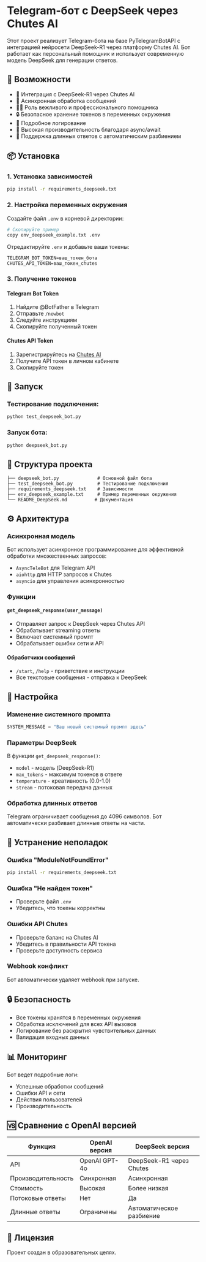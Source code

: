 # Telegram-бот с DeepSeek через Chutes AI

Этот проект реализует Telegram-бота на базе PyTelegramBotAPI с интеграцией нейросети DeepSeek-R1 через платформу Chutes AI. Бот работает как персональный помощник и использует современную модель DeepSeek для генерации ответов.

## 🎯 Возможности

- 🤖 Интеграция с DeepSeek-R1 через Chutes AI
- 💬 Асинхронная обработка сообщений
- 👨‍💼 Роль вежливого и профессионального помощника  
- 🔒 Безопасное хранение токенов в переменных окружения
- 📝 Подробное логирование
- 🚀 Высокая производительность благодаря async/await
- 📱 Поддержка длинных ответов с автоматическим разбиением

## 📦 Установка

### 1. Установка зависимостей
```bash
pip install -r requirements_deepseek.txt
```

### 2. Настройка переменных окружения

Создайте файл `.env` в корневой директории:
```bash
# Скопируйте пример
copy env_deepseek_example.txt .env
```

Отредактируйте `.env` и добавьте ваши токены:
```env
TELEGRAM_BOT_TOKEN=ваш_токен_бота
CHUTES_API_TOKEN=ваш_токен_chutes
```

### 3. Получение токенов

#### Telegram Bot Token
1. Найдите @BotFather в Telegram
2. Отправьте `/newbot`
3. Следуйте инструкциям
4. Скопируйте полученный токен

#### Chutes API Token
1. Зарегистрируйтесь на [Chutes AI](https://chutes.ai/)
2. Получите API токен в личном кабинете
3. Скопируйте токен

## 🚀 Запуск

### Тестирование подключения:
```bash
python test_deepseek_bot.py
```

### Запуск бота:
```bash
python deepseek_bot.py
```

## 📁 Структура проекта

```
├── deepseek_bot.py              # Основной файл бота
├── test_deepseek_bot.py         # Тестирование подключения
├── requirements_deepseek.txt    # Зависимости
├── env_deepseek_example.txt     # Пример переменных окружения
└── README_DeepSeek.md          # Документация
```

## ⚙️ Архитектура

### Асинхронная модель
Бот использует асинхронное программирование для эффективной обработки множественных запросов:
- `AsyncTeleBot` для Telegram API
- `aiohttp` для HTTP запросов к Chutes
- `asyncio` для управления асинхронностью

### Функции

#### `get_deepseek_response(user_message)`
- Отправляет запрос к DeepSeek через Chutes API
- Обрабатывает streaming ответы
- Включает системный промпт
- Обрабатывает ошибки сети и API

#### Обработчики сообщений
- `/start`, `/help` - приветствие и инструкции
- Все текстовые сообщения - отправка к DeepSeek

## 🔧 Настройка

### Изменение системного промпта
```python
SYSTEM_MESSAGE = "Ваш новый системный промпт здесь"
```

### Параметры DeepSeek
В функции `get_deepseek_response()`:
- `model` - модель (DeepSeek-R1)
- `max_tokens` - максимум токенов в ответе
- `temperature` - креативность (0.0-1.0)
- `stream` - потоковая передача данных

### Обработка длинных ответов
Telegram ограничивает сообщения до 4096 символов. Бот автоматически разбивает длинные ответы на части.

## 🐛 Устранение неполадок

### Ошибка "ModuleNotFoundError"
```bash
pip install -r requirements_deepseek.txt
```

### Ошибка "Не найден токен"
- Проверьте файл `.env`
- Убедитесь, что токены корректны

### Ошибки API Chutes
- Проверьте баланс на Chutes AI
- Убедитесь в правильности API токена
- Проверьте доступность сервиса

### Webhook конфликт
Бот автоматически удаляет webhook при запуске.

## 🔒 Безопасность

- Все токены хранятся в переменных окружения
- Обработка исключений для всех API вызовов
- Логирование без раскрытия чувствительных данных
- Валидация входных данных

## 📊 Мониторинг

Бот ведет подробные логи:
- Успешные обработки сообщений
- Ошибки API и сети
- Действия пользователей
- Производительность

## 🆚 Сравнение с OpenAI версией

| Функция | OpenAI версия | DeepSeek версия |
|---------|---------------|-----------------|
| API | OpenAI GPT-4o | DeepSeek-R1 через Chutes |
| Производительность | Синхронная | Асинхронная |
| Стоимость | Высокая | Более низкая |
| Потоковые ответы | Нет | Да |
| Длинные ответы | Ограничены | Автоматическое разбиение |

## 📄 Лицензия

Проект создан в образовательных целях.







